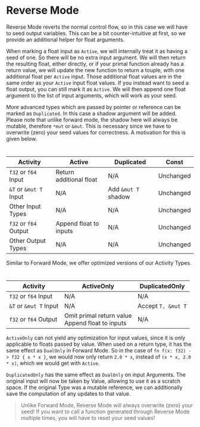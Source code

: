 # Reverse Mode

Reverse Mode reverts the normal control flow, so in this case we will have to seed output variables.
This can be a bit counter-intuitive at first, so we provide an additional helper for float arguments.

When marking a float input as `Active`, we will internally treat it as having a seed of one. So there will
be no extra input argument. We will then return the resulting float, either directly, or if your primal function 
already has a return value, we will update the new function to return a touple, with one additional float per `Active` input.
Those additional float values are in the same order as your `Active` input float values.
If you instead want to seed a float output, you can still mark it as `Active`. We will then append one float argument to 
the list of input arguments, which will work as your seed. 

More advanced types which are passed by pointer or reference can be marked as `Duplicated`.
In this case a shadow argument will be added. Please note that unlike forward mode, the 
shadow here will always be mutable, therefore `*mut` or `&mut`. This is necessary since we have 
to overwrite (zero) your seed values for correctness. A motivation for this is given below.


#
| Activity              | Active    |Duplicated  |      Const |
|-----------------------|-----------|------------|------------|
| `f32` or `f64` Input  | Return additional float | N/A  | Unchanged |
| `&T` or `&mut T` Input | N/A       | Add `&mut T` shadow | Unchanged |
| Other Input Types     | N/A       | N/A          | Unchanged |
| `f32` or `f64` Output | Append float to inputs | N/A | Unchanged |
| Other Output Types    | N/A       | N/A          | Unchanged |

Similar to Forward Mode, we offer optimized versions of our Activity Types.
#
| Activity               | ActiveOnly   | DuplicatedOnly |
|------------------------|--------------|----------------|
| `f32` or `f64` Input   | N/A          | N/A            |
| `&T` or `&mut T` Input | N/A          | Accept `T, &mut T` |
| `f32` or `f64` Output  | Omit primal return value <br> Append float to inputs | N/A |

`ActiveOnly` can not yield any optimization for input values, since it is only 
applicable to floats passed by value. When used on a return type, it has the same 
effect as `DualOnly` in Forward Mode.
So in the case of `fn f(x: f32) -> f32 { x * x }`, 
we would now only return `2.0 * x`, instead of
`(x * x, 2.0 * x)`, which we would get with `Active`.  

`DuplicatedOnly` has the same effect as `DualOnly` on input Arguments.
The original input will now be taken by Value, allowing to use it 
as a scratch space. If the original Type was a mutable reference, we can 
additionally save the computation of any updates to that value.

> <div class="warning">
> Unlike Forward Mode, Reverse Mode will always overwrite (zero) your seed!   
> If you want to call a function generated through Reverse Mode multiple times, you will have to reset your seed values!
> </div>
